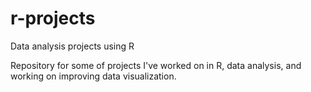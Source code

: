 # r-projects
Data analysis projects using R

Repository for some of projects I've worked on in R, data analysis, and working on improving data visualization.

